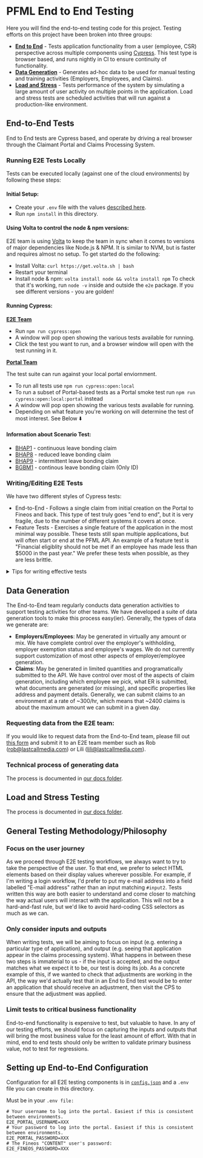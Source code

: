 # PFML End to End Testing

Here you will find the end-to-end testing code for this project. Testing efforts on this project have been broken into three groups:

- **[End to End](#end-to-end-tests)** - Tests application functionality from a user (employee, CSR) perspective across multiple components using [Cypress](https://www.cypress.io/). This test type is browser based, and runs nightly in CI to ensure continuity of functionality.
- **[Data Generation](#data-generation)** - Generates ad-hoc data to be used for manual testing and training activities (Employers, Employees, and Claims).
- **[Load and Stress](#load-and-stress-testing)** - Tests performance of the system by simulating a large amount of user activity on multiple points in the application. Load and stress tests are scheduled activities that will run against a production-like environment.

## End-to-End Tests

End to End tests are Cypress based, and operate by driving a real browser through the Claimant Portal and Claims Processing System.

### Running E2E Tests Locally

Tests can be executed locally (against one of the cloud environments) by following these steps:

#### Initial Setup:

- Create your `.env` file with the values [described here](#Setting-up-End-to-End-Configuration).
- Run `npm install` in this directory.

#### Using Volta to control the node & npm versions:

E2E team is using [Volta](https://volta.sh/) to keep the team in sync when it comes to versions of major dependencies like Node.js & NPM. It is similar to NVM, but is faster and requires almost no setup. To get started do the following:

- Install Volta: `curl https://get.volta.sh | bash`
- Restart your terminal
- Install node & npm: `volta install node && volta install npm`
  To check that it's working, run `node -v` inside and outside the `e2e` package. If you see different versions - you are golden!

#### Running Cypress:

<u>**E2E Team**</u>

- Run `npm run cypress:open`
- A window will pop open showing the various tests available for running.
- Click the test you want to run, and a browser window will open with the test running in it.

<u>**Portal Team**</u>

The test suite can run against your local portal enviornment.

- To run all tests use `npm run cypress:open:local`
- To run a subset of Portal-based tests as a Portal smoke test run `npm run cypress:open:local:portal` instead
- A window will pop open showing the various tests available for running.
- Depending on what feature you're working on will determine the test of most interest. See Below ⬇️

#### Information about Scenario Test:

- [BHAP1](https://lwd.atlassian.net/browse/ETS-8) - continuous leave bonding claim
- [BHAP8](https://lwd.atlassian.net/browse/ETS-33) - reduced leave bonding claim
- [BHAP9](https://lwd.atlassian.net/browse/ETS-34) - intermittent leave bonding claim
- [BGBM1](https://lwd.atlassian.net/browse/ETS-6) - continous leave bonding claim (Only ID)

### Writing/Editing E2E Tests

We have two different styles of Cypress tests:

- End-to-End - Follows a single claim from initial creation on the Portal to Fineos and back. This type of test truly goes "end to end", but it is very fragile, due to the number of different systems it covers at once.
- Feature Tests - Exercises a single feature of the application in the most minimal way possible. These tests still span multiple applications, but will often start or end at the PFML API. An example of a feature test is "Financial eligiblity should not be met if an employee has made less than \$5000 in the past year." We prefer these tests when possible, as they are less brittle.

<details>
  <summary>Tips for writing effective tests</summary>

- When implementing step definitions, you can use "helper" code in the form of custom Cypress commands, and our system of "actions". Using helpers for repetitive technical steps is good, since it allows us to reuse and improve the execution over time. But make sure your helpers are specifying technical steps rather than business or human process. Business process belongs in the step definition rather than tucked away in a helper.
  - Good helper examples
    - Selecting a particular fieldset based on legend label.
    - Closing a popup window
    - Selecting a particular form element based on label text.
    - Filling a particular type of form element with a value.
  - Bad helper examples:
    - Approving or denying a particular document
    - Filling out a page of a form
- Avoid "flake" in tests without using `cy.wait()`. This is a whole topic in itself, so we'll just refer to [Cypress' documentation](https://docs.cypress.io/guides/core-concepts/retry-ability.html) here. As a rule of thumb, we shouldn't be using `cy.wait()` unless there isn't any other way to do it.

</details>

## Data Generation

The End-to-End team regularly conducts data generation activities to support testing activities for other teams. We have developed a suite of data generation tools to make this process easy(ier). Generally, the types of data we generate are:

- **Employers/Employees**: May be generated in virtually any amount or mix. We have complete control over the employer's withholding, employer exemption status and employee's wages. We do not currently support customization of most other aspects of employer/employee generation.
- **Claims**: May be generated in limited quantities and programatically submitted to the API. We have control over most of the aspects of claim generation, including which employee we pick, what ER is submitted, what documents are generated (or missing), and specific properties like address and payment details. Generally, we can submit claims to an environment at a rate of ~300/hr, which means that ~2400 claims is about the maximum amount we can submit in a given day.

### Requesting data from the E2E team:

If you would like to request data from the End-to-End team, please fill out [this form](https://docs.google.com/spreadsheets/d/11oR5o4macQO1LsHMlYCuylXlWiHtDpH2oypwYfJmgoE/edit#gid=1227817983) and submit it to an E2E team member such as Rob (rob@lastcallmedia.com) or Lili (lili@lastcallmedia.com).

### Technical process of generating data

The process is documented in [our docs folder](./docs/data.md).

## Load and Stress Testing

The process is documented in [our docs folder](./docs/LST.md).

## General Testing Methodology/Philosophy

### Focus on the user journey

As we proceed through E2E testing workflows, we always want to try to take the perspective of the user. To that end, we prefer to select HTML elements based on their display values wherever possible. For example, if I'm writing a login workflow, I'd prefer to put my e-mail address into a field labelled "E-mail address" rather than an input matching `#input2`. Tests written this way are both easier to understand and come closer to matching the way actual users will interact with the application. This will not be a hard-and-fast rule, but we'd like to avoid hard-coding CSS selectors as much as we can.

### Only consider inputs and outputs

When writing tests, we will be aiming to focus on input (e.g. entering a particular type of application), and output (e.g. seeing that application appear in the claims processing system). What happens in between these two steps is immaterial to us - if the input is accepted, and the output matches what we expect it to be, our test is doing its job. As a concrete example of this, if we wanted to check that adjustments are working in the API, the way we'd actually test that in an End to End test would be to enter an application that should receive an adjustment, then visit the CPS to ensure that the adjustment was applied.

### Limit tests to critical business functionality

End-to-end functionality is expensive to test, but valuable to have. In any of our testing efforts, we should focus on capturing the inputs and outputs that will bring the most business value for the least amount of effort. With that in mind, end to end tests should only be written to validate primary business value, not to test for regressions.

## Setting up End-to-End Configuration

Configuration for all E2E testing components is in [`config.json`](./config.json) and a `.env` file you can create in this directory.

Must be in your `.env file:`

```
# Your username to log into the portal. Easiest if this is consistent between environments.
E2E_PORTAL_USERNAME=XXX
# Your password to log into the portal. Easiest if this is consistent between environments.
E2E_PORTAL_PASSWORD=XXX
# The Fineos "CONTENT" user's password:
E2E_FINEOS_PASSWORD=XXX
```
